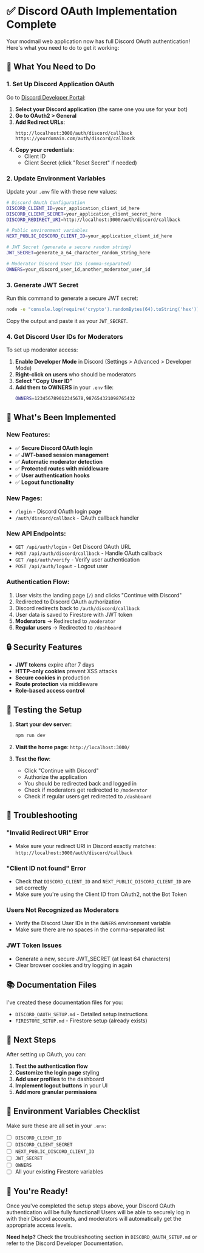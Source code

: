 # ✅ Discord OAuth Implementation Complete

Your modmail web application now has full Discord OAuth authentication! Here's what you need to do to get it working:

## 🔧 What You Need to Do

### 1. **Set Up Discord Application OAuth**

Go to [Discord Developer Portal](https://discord.com/developers/applications):

1. **Select your Discord application** (the same one you use for your bot)
2. **Go to OAuth2 > General**
3. **Add Redirect URLs**:
   ```
   http://localhost:3000/auth/discord/callback
   https://yourdomain.com/auth/discord/callback
   ```
4. **Copy your credentials**:
   - Client ID
   - Client Secret (click "Reset Secret" if needed)

### 2. **Update Environment Variables**

Update your `.env` file with these new values:

```bash
# Discord OAuth Configuration
DISCORD_CLIENT_ID=your_application_client_id_here
DISCORD_CLIENT_SECRET=your_application_client_secret_here
DISCORD_REDIRECT_URI=http://localhost:3000/auth/discord/callback

# Public environment variables
NEXT_PUBLIC_DISCORD_CLIENT_ID=your_application_client_id_here

# JWT Secret (generate a secure random string)
JWT_SECRET=generate_a_64_character_random_string_here

# Moderator Discord User IDs (comma-separated)
OWNERS=your_discord_user_id,another_moderator_user_id
```

### 3. **Generate JWT Secret**

Run this command to generate a secure JWT secret:

```bash
node -e "console.log(require('crypto').randomBytes(64).toString('hex'))"
```

Copy the output and paste it as your `JWT_SECRET`.

### 4. **Get Discord User IDs for Moderators**

To set up moderator access:

1. **Enable Developer Mode** in Discord (Settings > Advanced > Developer Mode)
2. **Right-click on users** who should be moderators
3. **Select "Copy User ID"**
4. **Add them to OWNERS** in your `.env` file:
   ```bash
   OWNERS=123456789012345678,987654321098765432
   ```

## 🚀 What's Been Implemented

### **New Features:**
- ✅ **Secure Discord OAuth login**
- ✅ **JWT-based session management**
- ✅ **Automatic moderator detection**
- ✅ **Protected routes with middleware**
- ✅ **User authentication hooks**
- ✅ **Logout functionality**

### **New Pages:**
- `/login` - Discord OAuth login page
- `/auth/discord/callback` - OAuth callback handler

### **New API Endpoints:**
- `GET /api/auth/login` - Get Discord OAuth URL
- `POST /api/auth/discord/callback` - Handle OAuth callback
- `GET /api/auth/verify` - Verify user authentication
- `POST /api/auth/logout` - Logout user

### **Authentication Flow:**
1. User visits the landing page (`/`) and clicks "Continue with Discord"
2. Redirected to Discord OAuth authorization
3. Discord redirects back to `/auth/discord/callback`
4. User data is saved to Firestore with JWT token
5. **Moderators** → Redirected to `/moderator`
6. **Regular users** → Redirected to `/dashboard`

## 🔒 Security Features

- **JWT tokens** expire after 7 days
- **HTTP-only cookies** prevent XSS attacks
- **Secure cookies** in production
- **Route protection** via middleware
- **Role-based access control**

## 🧪 Testing the Setup

1. **Start your dev server**:
   ```bash
   npm run dev
   ```

2. **Visit the home page**: `http://localhost:3000/`

3. **Test the flow**:
   - Click "Continue with Discord"
   - Authorize the application
   - You should be redirected back and logged in
   - Check if moderators get redirected to `/moderator`
   - Check if regular users get redirected to `/dashboard`

## 🐛 Troubleshooting

### **"Invalid Redirect URI" Error**
- Make sure your redirect URI in Discord exactly matches: `http://localhost:3000/auth/discord/callback`

### **"Client ID not found" Error**
- Check that `DISCORD_CLIENT_ID` and `NEXT_PUBLIC_DISCORD_CLIENT_ID` are set correctly
- Make sure you're using the Client ID from OAuth2, not the Bot Token

### **Users Not Recognized as Moderators**
- Verify the Discord User IDs in the `OWNERS` environment variable
- Make sure there are no spaces in the comma-separated list

### **JWT Token Issues**
- Generate a new, secure JWT_SECRET (at least 64 characters)
- Clear browser cookies and try logging in again

## 📚 Documentation Files

I've created these documentation files for you:
- `DISCORD_OAUTH_SETUP.md` - Detailed setup instructions
- `FIRESTORE_SETUP.md` - Firestore setup (already exists)

## 🎯 Next Steps

After setting up OAuth, you can:

1. **Test the authentication flow**
2. **Customize the login page** styling
3. **Add user profiles** to the dashboard
4. **Implement logout buttons** in your UI
5. **Add more granular permissions**

## 📝 Environment Variables Checklist

Make sure these are all set in your `.env`:

- [ ] `DISCORD_CLIENT_ID`
- [ ] `DISCORD_CLIENT_SECRET` 
- [ ] `NEXT_PUBLIC_DISCORD_CLIENT_ID`
- [ ] `JWT_SECRET`
- [ ] `OWNERS`
- [ ] All your existing Firestore variables

## 🏁 You're Ready!

Once you've completed the setup steps above, your Discord OAuth authentication will be fully functional! Users will be able to securely log in with their Discord accounts, and moderators will automatically get the appropriate access levels.

**Need help?** Check the troubleshooting section in `DISCORD_OAUTH_SETUP.md` or refer to the Discord Developer Documentation.

